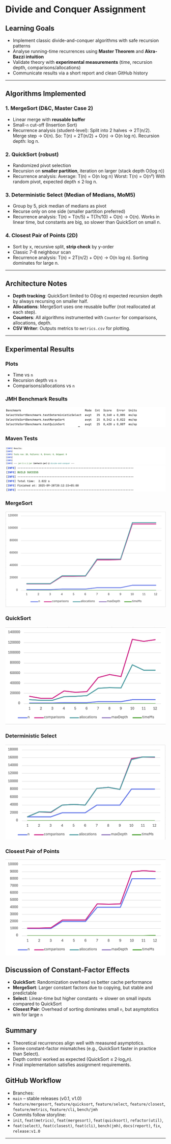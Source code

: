 # Divide and Conquer Assignment

## Learning Goals
- Implement classic divide-and-conquer algorithms with safe recursion patterns  
- Analyse running-time recurrences using **Master Theorem** and **Akra-Bazzi intuition**  
- Validate theory with **experimental measurements** (time, recursion depth, comparisons/allocations)  
- Communicate results via a short report and clean GitHub history  

---

## Algorithms Implemented

### 1. MergeSort (D&C, Master Case 2)
- Linear merge with **reusable buffer**
- Small-`n` cut-off (Insertion Sort)
- Recurrence analysis (student-level):
Split into 2 halves → 2T(n/2).
Merge step → O(n).
So: T(n) = 2T(n/2) + O(n) → O(n log n).
Recursion depth: log n.

### 2. QuickSort (robust)
- Randomized pivot selection  
- Recursion on **smaller partition**, iteration on larger (stack depth O(log n))  
- Recurrence analysis:
Average: T(n) = O(n log n)
Worst: T(n) = O(n²)
With random pivot, expected depth ≤ 2·log n.


### 3. Deterministic Select (Median of Medians, MoM5)
- Group by 5, pick median of medians as pivot  
- Recurse only on one side (smaller partition preferred)  
- Recurrence analysis:
T(n) = T(n/5) + T(7n/10) + O(n) → O(n).
Works in linear time, but constants are big, so slower than QuickSort on small n.


### 4. Closest Pair of Points (2D)
- Sort by x, recursive split, **strip check** by y-order  
- Classic 7–8 neighbour scan  
- Recurrence analysis:
T(n) = 2T(n/2) + O(n) → O(n log n).
Sorting dominates for large n.

---

## Architecture Notes
- **Depth tracking**: QuickSort limited to O(log n) expected recursion depth by always recursing on smaller half.  
- **Allocations**: MergeSort uses one reusable buffer (not reallocated at each step).  
- **Counters**: All algorithms instrumented with `Counter` for comparisons, allocations, depth.  
- **CSV Writer**: Outputs metrics to `metrics.csv` for plotting.  

---

## Experimental Results

### Plots
- Time vs `n`  
- Recursion depth vs `n`  
- Comparisons/allocations vs `n`

### JMH Benchmark Results
![Maven Tests](images/jmh-result.png)


### Maven Tests
![Maven Tests](images/maven-test.png)
![Maven Tests](images/maven-test2.png)

### MergeSort
![MergeSort time](images/mergesort_time.png)  

### QuickSort
![QuickSort time](images/quicksort_time.png)  

### Deterministic Select
![Select time](images/select_time.png)

### Closest Pair of Points
![Closest Pair time](images/closest_time.png)




## Discussion of Constant-Factor Effects
- **QuickSort**: Randomization overhead vs better cache performance  
- **MergeSort**: Larger constant factors due to copying, but stable and predictable  
- **Select**: Linear-time but higher constants → slower on small inputs compared to QuickSort  
- **Closest Pair**: Overhead of sorting dominates small `n`, but asymptotics win for large `n`  

## Summary
- Theoretical recurrences align well with measured asymptotics.  
- Some constant-factor mismatches (e.g., QuickSort faster in practice than Select).  
- Depth control worked as expected (QuickSort ≤ 2·log₂n).  
- Final implementation satisfies assignment requirements. 

## GitHub Workflow
- Branches:  
- `main` – stable releases (v0.1, v1.0)  
- `feature/mergesort`, `feature/quicksort`, `feature/select`, `feature/closest`, `feature/metrics`, `feature/cli`, `bench/jmh`  
- Commits follow storyline:  
- `init`, `feat(metrics)`, `feat(mergesort)`, `feat(quicksort)`, `refactor(util)`,  
- `feat(select)`, `feat(closest)`, `feat(cli)`, `bench(jmh)`, `docs(report)`, `fix`, `release:v1.0`  

--- 
